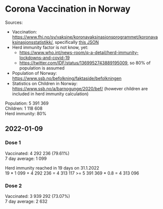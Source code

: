 # Corona Vaccination in Norway

Sources:

- Vaccination: <https://www.fhi.no/sv/vaksine/koronavaksinasjonsprogrammet/koronavaksinasjonsstatistikk/>, specifically [this JSON](https://www.fhi.no/api/chartdata/api/99119)
- Herd immunity factor is not know, yet:
  - <https://www.who.int/news-room/q-a-detail/herd-immunity-lockdowns-and-covid-19>
  - <https://twitter.com/IDF/status/1369952743889195009>, so 80% of population is assumed
- Population of Norway: <https://www.ssb.no/befolkning/faktaside/befolkningen>
- Statistics on Children in Norway: https://www.ssb.no/a/barnogunge/2020/bef/ (however children are included in herd immunity calculation)

Population: 5 391 369  
Children: 1 118 608  
Herd immunity: 80%  

## 2022-01-09

### Dose 1

Vaccinated: 4 292 236 (79.61%)  
7 day average: 1 099

Herd immunity reached in 19 days on 31.1.2022  
19 * 1 099 + 4 292 236 = 4 313 117 >= 5 391 369 * 0.8 = 4 313 096

### Dose 2

Vaccinated: 3 939 292 (73.07%)  
7 day average: 2 632

